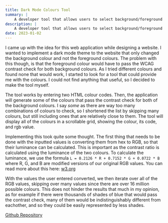 ```yaml
---
title: Dark Mode Colours Tool
summary: |
    A developer tool that allows users to select background/foreground colours that pass contrast ratio requirements.
description: |
    A developer tool that allows users to select background/foreground colours that pass contrast ratio requirements.
date: 2023-01-02
---
```


I came up with the idea for this web application while designing a website. I wanted to implement a dark mode theme to the website that only changed the background colour and not the foreground colours. The problem with this though, is that the foreground colour would have to pass the WCAG contrast check for both background colours. As I tried different colours and found none that would work, I started to look for a tool that could provide me with the colours. I could not find anything that useful, so I decided to make the tool myself. 

The tool works by entering two HTML colour codes. Then, the application will generate some of the colours that pass the contrast check for both of the background colours. I say _some_ as there are way too many combinations of colours to check, so I shortened the list by skipping many colours, but still including ones that are relatively close to them. The tool will display all of the colours in a scrollable grid, showing the colour, its code, and rgb value.

Implementing this took quite some thought. The first thing that needs to be done with the inputted values is converting them from hex to RGB, so that their luminance can be calculated. This is important as the contrast ratio is calculated using the luminance of the two colours. To calculate the luminance, we use the formula `L = 0.2126 * R + 0.7152 * G + 0.0722 * B` where R, G, and B are modified versions of our original RGB values. You can read more about this here:
[w3.org](https://www.w3.org/TR/WCAG21/#dfn-relative-luminance)

With the values the user entered converted, we then iterate over all of the RGB values, skipping over many values since there are over 16 million possible colours. This does not hinder the results that much in my opinion, as for example if there were thousands of shades of blue that would pass the contrast check, many of them would be indistinguishably different from eachother, and so they could be easily represented by less shades.

[Github Repository](https://github.com/alexbhas/dark-mode-colours-tool)
